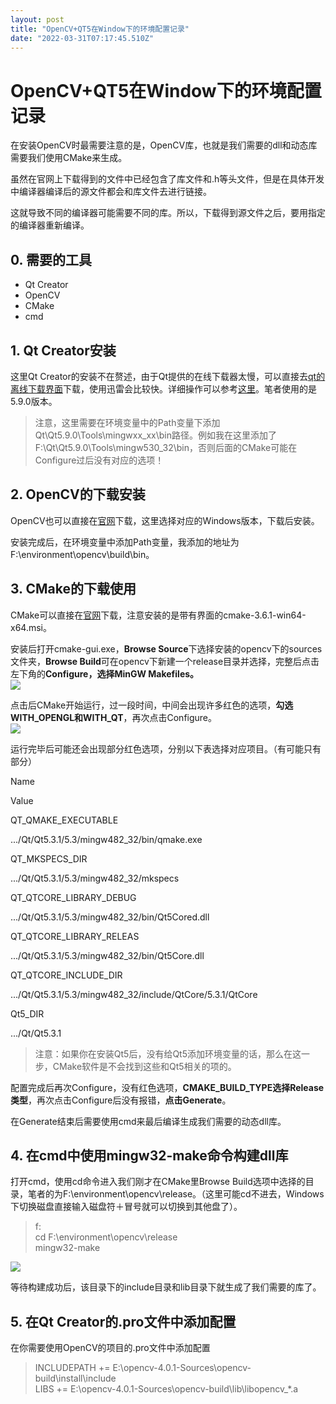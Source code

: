 ```yaml
---
layout: post
title: "OpenCV+QT5在Window下的环境配置记录"
date: "2022-03-31T07:17:45.510Z"
---
```

OpenCV+QT5在Window下的环境配置记录
=========================

在安装OpenCV时最需要注意的是，OpenCV库，也就是我们需要的dll和动态库需要我们使用CMake来生成。

虽然在官网上下载得到的文件中已经包含了库文件和.h等头文件，但是在具体开发中编译器编译后的源文件都会和库文件去进行链接。

这就导致不同的编译器可能需要不同的库。所以，下载得到源文件之后，要用指定的编译器重新编译。

0\. 需要的工具
---------

*   Qt Creator
*   OpenCV
*   CMake
*   cmd

1\. Qt Creator安装
----------------

这里Qt Creator的安装不在赘述，由于Qt提供的在线下载器太慢，可以直接去[qt的离线下载界面](http://download.qt.io/ "qt的离线下载界面")下载，使用迅雷会比较快。详细操作可以参考[这里](http://c.biancheng.net/view/3851.html "这里")。笔者使用的是5.9.0版本。

> 注意，这里需要在环境变量中的Path变量下添加Qt\\Qt5.9.0\\Tools\\mingwxx\_xx\\bin路径。例如我在这里添加了F:\\Qt\\Qt5.9.0\\Tools\\mingw530\_32\\bin，否则后面的CMake可能在Configure过后没有对应的选项！

2\. OpenCV的下载安装
---------------

OpenCV也可以直接在[官网](http://opencv.org/ "官网")下载，这里选择对应的Windows版本，下载后安装。

安装完成后，在环境变量中添加Path变量，我添加的地址为F:\\environment\\opencv\\build\\bin。

3\. CMake的下载使用
--------------

CMake可以直接在[官网](http://www.cmake.org/cmake/resources/software.html "官网")下载，注意安装的是带有界面的cmake-3.6.1-win64-x64.msi。

安装后打开cmake-gui.exe，**Browse Source**下选择安装的opencv下的sources文件夹，**Browse Build**可在opencv下新建一个release目录并选择，完整后点击左下角的**Configure，选择MinGW Makefiles。**  
![](https://img2022.cnblogs.com/blog/2787778/202203/2787778-20220331150913079-332042274.png)

点击后CMake开始运行，过一段时间，中间会出现许多红色的选项，**勾选WITH\_OPENGL和WITH\_QT**，再次点击Configure。  
![](https://img2022.cnblogs.com/blog/2787778/202203/2787778-20220331150850493-1897126412.png)

运行完毕后可能还会出现部分红色选项，分别以下表选择对应项目。（有可能只有部分）

Name

Value

QT\_QMAKE\_EXECUTABLE

.../Qt/Qt5.3.1/5.3/mingw482\_32/bin/qmake.exe

QT\_MKSPECS\_DIR

.../Qt/Qt5.3.1/5.3/mingw482\_32/mkspecs

QT\_QTCORE\_LIBRARY\_DEBUG

.../Qt/Qt5.3.1/5.3/mingw482\_32/bin/Qt5Cored.dll

QT\_QTCORE\_LIBRARY\_RELEAS

.../Qt/Qt5.3.1/5.3/mingw482\_32/bin/Qt5Core.dll

QT\_QTCORE\_INCLUDE\_DIR

.../Qt/Qt5.3.1/5.3/mingw482\_32/include/QtCore/5.3.1/QtCore

Qt5\_DIR

.../Qt/Qt5.3.1

> 注意：如果你在安装Qt5后，没有给Qt5添加环境变量的话，那么在这一步，CMake软件是不会找到这些和Qt5相关的项的。

配置完成后再次Configure，没有红色选项，**CMAKE\_BUILD\_TYPE选择Release类型**，再次点击Configure后没有报错，**点击Generate**。

在Generate结束后需要使用cmd来最后编译生成我们需要的动态dll库。

4\. 在cmd中使用mingw32-make命令构建dll库
-------------------------------

打开cmd，使用cd命令进入我们刚才在CMake里Browse Build选项中选择的目录，笔者的为F:\\environment\\opencv\\release。（这里可能cd不进去，Windows下切换磁盘直接输入磁盘符＋冒号就可以切换到其他盘了）。

> f:  
> cd F:\\environment\\opencv\\release  
> mingw32-make

![](https://img2022.cnblogs.com/blog/2787778/202203/2787778-20220331151031781-382945929.png)

等待构建成功后，该目录下的include目录和lib目录下就生成了我们需要的库了。

5\. 在Qt Creator的.pro文件中添加配置
---------------------------

在你需要使用OpenCV的项目的.pro文件中添加配置

> INCLUDEPATH += E:\\opencv-4.0.1-Sources\\opencv-build\\install\\include  
> LIBS += E:\\opencv-4.0.1-Sources\\opencv-build\\lib\\libopencv\_\*.a